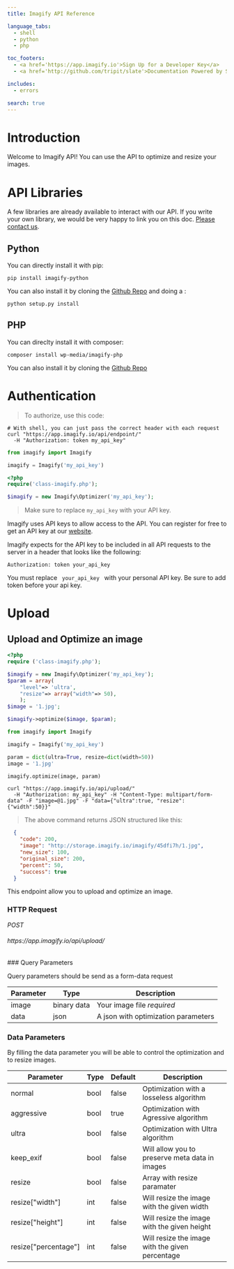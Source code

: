 ```yaml
---
title: Imagify API Reference

language_tabs:
  - shell
  - python
  - php

toc_footers:
  - <a href='https://app.imagify.io'>Sign Up for a Developer Key</a>
  - <a href='http://github.com/tripit/slate'>Documentation Powered by Slate</a>

includes:
  - errors

search: true
---
```


# Introduction

Welcome to Imagify API! You can use the API to optimize and resize your images. 

# API Libraries

A few libraries are already available to interact with our API. If you write your own library, we would be very happy to link you on this doc. [Please contact us](mailto:contact@imagify.io).

## Python

You can directly install it with pip: 

`pip install imagify-python`

You can also install it by cloning the [Github Repo](https://github.com/wp-media/imagify-python) and doing a : 

`python setup.py install`

## PHP

You can direclty install it with composer:

`composer install wp-media/imagify-php`

You can also install it by cloning the [Github Repo](https://github.com/wp-media/imagify-php)

# Authentication

> To authorize, use this code:

```shell
# With shell, you can just pass the correct header with each request
curl "https://app.imagify.io/api/endpoint/"
  -H "Authorization: token my_api_key"
```

```python
from imagify import Imagify

imagify = Imagify('my_api_key')
```

```php
<?php
require('class-imagify.php');

$imagify = new Imagify\Optimizer('my_api_key');
```


> Make sure to replace `my_api_key` with your API key.

Imagify uses API keys to allow access to the API. You can register for free to get an API key at our [website](https://app.imagify.io).

Imagify expects for the API key to be included in all API requests to the server in a header that looks like the following:

`Authorization: token your_api_key`

<aside class="notice">
You must replace <code> your_api_key </code> with your personal API key.
Be sure to add token before your api key.
</aside>

# Upload

## Upload and Optimize an image

```php
<?php
require ('class-imagify.php');

$imagify = new Imagify\Optimizer('my_api_key');
$param = array(
	"level"=> 'ultra',
	"resize"=> array("width"=> 50),
	);
$image = '1.jpg';	

$imagify->optimize($image, $param);
```

```python
from imagify import Imagify

imagify = Imagify('my_api_key')

param = dict(ultra=True, resize=dict(width=50))
image = '1.jpg'

imagify.optimize(image, param)
```

```shell
curl "https://app.imagify.io/api/upload/"
  -H "Authorization: my_api_key" -H "Content-Type: multipart/form-data" -F "image=@1.jpg" -F "data={"ultra":true, "resize":{"width":50}}"
```

> The above command returns JSON structured like this:

```json
  {
    "code": 200,
    "image": "http://storage.imagify.io/imagify/45dfi7h/1.jpg",
    "new_size": 100,
    "original_size": 200,
    "percent": 50,
    "success": true
  }

```

This endpoint allow you to upload and optimize an image.

### HTTP Request

<div class="api-endpoint">
    <div class="endpoint-data">
        <i class="label label-post">POST</i>
        <h6>https://app.imagify.io/api/upload/</h6>
    </div>
</div>
### Query Parameters

Query parameters should be send as a form-data request

Parameter | Type | Description
--------- | ------- | -----------
image | binary data | Your image file <i class="label label-info">required</i>
data | json | A json with optimization parameters


### Data Parameters

By filling the data parameter you will be able to control the optimization and to resize images.

Parameter | Type | Default | Description
--------- | ------- | ------ | -----------
normal |bool| false | Optimization with a losseless algorithm
aggressive |bool| true | Optimization with Agressive algorithm
ultra | bool|false | Optimization with Ultra algorithm
keep_exif |bool| false | Will allow you to preserve meta data in images
resize | bool|false | Array with resize paramater
resize["width"] |int| false | Will resize the image with the given width
resize["height"] |int| false | Will resize the image with the given height
resize["percentage"] |int| false | Will resize the image with the given percentage


